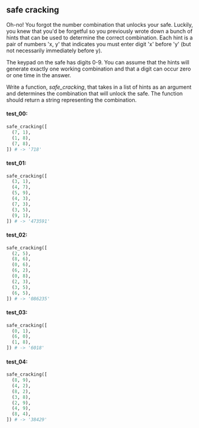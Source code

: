 ## safe cracking

Oh-no! You forgot the number combination that unlocks your safe. Luckily, you knew that you'd be
forgetful so you previously wrote down a bunch of hints that can be used to determine the correct
combination. Each hint is a pair of numbers 'x, y' that indicates you must enter digit 'x' before
'y' (but not necessarily immediately before y). 

The keypad on the safe has digits 0-9. You can assume that the hints will generate exactly one 
working combination and that a digit can occur zero or one time in the answer.

Write a function, *safe_cracking*, that takes in a list of hints as an argument and determines the
combination that will unlock the safe. The function should return a string representing the combination.

#### test_00:

```python
safe_cracking([
  (7, 1),
  (1, 8),
  (7, 8),
]) # -> '718'
```

#### test_01:

```python
safe_cracking([
  (3, 1),
  (4, 7),
  (5, 9),
  (4, 3),
  (7, 3),
  (3, 5),
  (9, 1),
]) # -> '473591'
```

#### test_02:

```python
safe_cracking([
  (2, 5),
  (8, 6),
  (0, 6),
  (6, 2),
  (0, 8),
  (2, 3),
  (3, 5),
  (6, 5),
]) # -> '086235'
```

#### test_03:

```python
safe_cracking([
  (0, 1),
  (6, 0),
  (1, 8),
]) # -> '6018'
```

#### test_04:

```python
safe_cracking([
  (8, 9),
  (4, 2),
  (8, 2),
  (3, 8),
  (2, 9),
  (4, 9),
  (8, 4),
]) # -> '38429'
```
